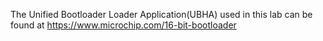 The Unified Bootloader Loader Application(UBHA) used in this lab can be found at https://www.microchip.com/16-bit-bootloader
